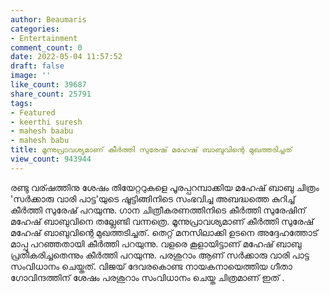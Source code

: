 ```yaml
---
author: Beaumaris
categories:
- Entertainment
comment_count: 0
date: 2022-05-04 11:57:52
draft: false
image: ''
like_count: 39687
share_count: 25791
tags:
- Featured
- keerthi suresh
- mahesh baabu
- mahesh babu
title: മൂന്നുപ്രാവശ്യമാണ് കീർത്തി സുരേഷ് മഹേഷ് ബാബുവിന്റെ മുഖത്തടിച്ചത്
view_count: 943944
---
```


രണ്ടു വര്ഷത്തിനു ശേഷം തിയേറ്ററുകളെ പൂരപ്പറമ്പാക്കിയ മഹേഷ് ബാബു ചിത്രം 'സർക്കാരു വാരി പാട്ട'യുടെ ഷൂട്ടിങ്ങിനിടെ സംഭവിച്ച അബദ്ധത്തെ കുറിച്ച് കീർത്തി സുരേഷ് പറയുന്നു. ഗാന ചിത്രീകരണത്തിനിടെ കീർത്തി സുരേഷിന് മഹേഷ് ബാബുവിനെ തല്ലേണ്ടി വന്നത്രെ. മൂന്നുപ്രാവശ്യമാണ് കീർത്തി സുരേഷ് മഹേഷ് ബാബുവിന്റെ മുഖത്തടിച്ചത്. തെറ്റ് മനസിലാക്കി ഉടനെ അദ്ദേഹത്തോട് മാപ്പു പറഞ്ഞതായി കീർത്തി പറയുന്നു. വളരെ കൂളായിട്ടാണ് മഹേഷ് ബാബു പ്രതികരിച്ചതെന്നും കീർത്തി പറയുന്നു. പരശുറാം ആണ് സർക്കാരു വാരി പാട്ട സംവിധാനം ചെയ്തത്. വിജയ് ദേവരകൊണ്ട നായകനായെത്തിയ ഗീതാ ഗോവിന്ദത്തിന് ശേഷം പരശുറാം സംവിധാനം ചെയ്ത ചിത്രമാണ് ഇത് .